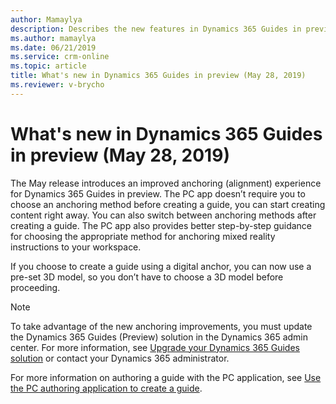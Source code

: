 ```yaml
---
author: Mamaylya
description: Describes the new features in Dynamics 365 Guides in preview for the May 28, 2019 release.
ms.author: mamaylya
ms.date: 06/21/2019
ms.service: crm-online
ms.topic: article
title: What's new in Dynamics 365 Guides in preview (May 28, 2019)
ms.reviewer: v-brycho
---
```


# What's new in Dynamics 365 Guides in preview (May 28, 2019)

The May release introduces an improved anchoring (alignment) experience for Dynamics 365 Guides in preview. The PC app doesn’t require you to choose an anchoring method before creating a guide, you can start creating content right away. You can also switch between anchoring 
methods after creating a guide. The PC app also provides better step-by-step guidance for choosing the appropriate method for anchoring mixed reality instructions to your workspace.

If you choose to create a guide using a digital anchor, you can now use a pre-set 3D model, so you don’t have to choose a 3D model 
before proceeding.

> [!NOTE]
> To take advantage of the new anchoring improvements, you must update the Dynamics 365 Guides (Preview) solution in the Dynamics 365 
admin center. For more information, see [Upgrade your Dynamics 365 Guides solution](upgrade.md) or contact your Dynamics 365 administrator.

For more information on authoring a guide with the PC application, see [Use the PC authoring application to create a guide](pc-authoring.md).
